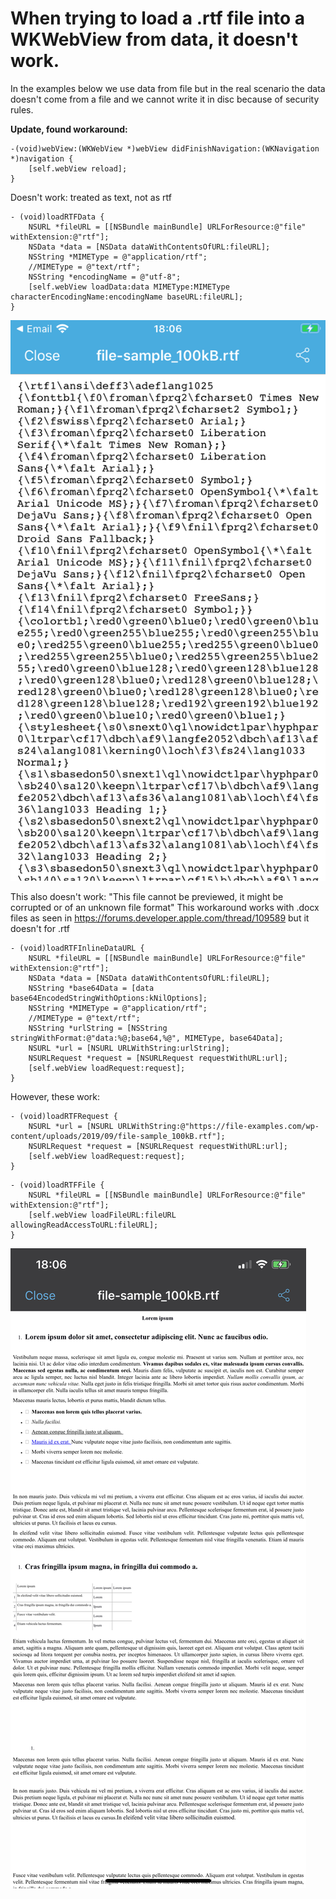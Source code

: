 # When trying to load a .rtf file into a WKWebView from data, it doesn't work.

In the examples below we use data from file but in the real scenario the data doesn't come from a file and we cannot write it in disc because of security rules.

**Update, found workaround:**
```
-(void)webView:(WKWebView *)webView didFinishNavigation:(WKNavigation *)navigation {
    [self.webView reload];
}
```


Doesn't work: treated as text, not as rtf
```
- (void)loadRTFData {
    NSURL *fileURL = [[NSBundle mainBundle] URLForResource:@"file" withExtension:@"rtf"];
    NSData *data = [NSData dataWithContentsOfURL:fileURL];
    NSString *MIMEType = @"application/rtf";
    //MIMEType = @"text/rtf";
    NSString *encodingName = @"utf-8";
    [self.webView loadData:data MIMEType:MIMEType characterEncodingName:encodingName baseURL:fileURL];
}
```

![non working screenshot](WKWebView830.png)



This also doesn't work: "This file cannot be previewed, it might be corrupted or of an unknown file format"
This workaround works with .docx files as seen in https://forums.developer.apple.com/thread/109589 but it doesn't for .rtf
```
- (void)loadRTFInlineDataURL {
    NSURL *fileURL = [[NSBundle mainBundle] URLForResource:@"file" withExtension:@"rtf"];
    NSData *data = [NSData dataWithContentsOfURL:fileURL];
    NSString *base64Data = [data base64EncodedStringWithOptions:kNilOptions];
    NSString *MIMEType = @"application/rtf";
    //MIMEType = @"text/rtf";
    NSString *urlString = [NSString stringWithFormat:@"data:%@;base64,%@", MIMEType, base64Data];
    NSURL *url = [NSURL URLWithString:urlString];
    NSURLRequest *request = [NSURLRequest requestWithURL:url];
    [self.webView loadRequest:request];
}
```


However, these work:
```
- (void)loadRTFRequest {
    NSURL *url = [NSURL URLWithString:@"https://file-examples.com/wp-content/uploads/2019/09/file-sample_100kB.rtf"];
    NSURLRequest *request = [NSURLRequest requestWithURL:url];
    [self.webView loadRequest:request];
}
```
```
- (void)loadRTFFile {
    NSURL *fileURL = [[NSBundle mainBundle] URLForResource:@"file" withExtension:@"rtf"];
    [self.webView loadFileURL:fileURL allowingReadAccessToURL:fileURL];
}
```

![working screenshot](UIWebView803.png)
